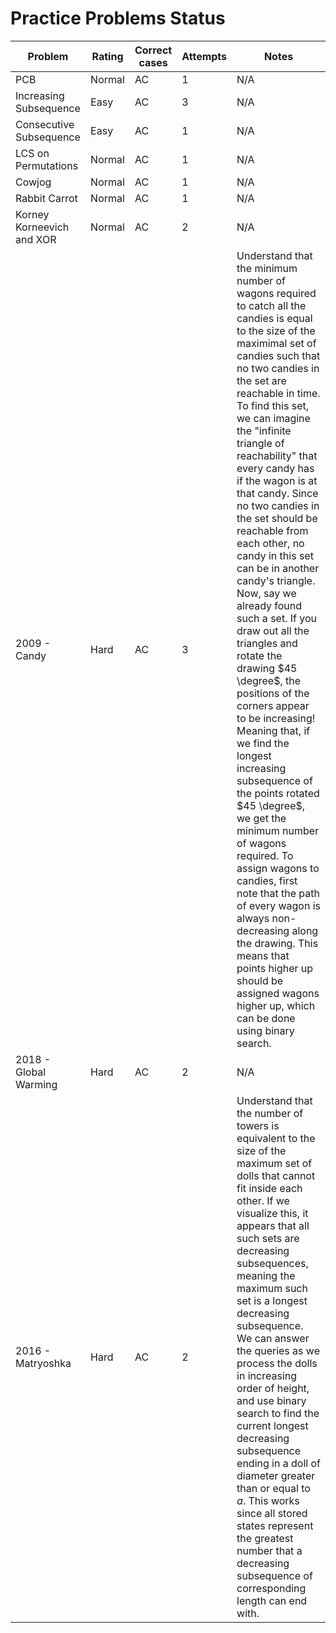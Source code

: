 # Practice Problems Status
Problem|Rating|Correct cases|Attempts|Notes
-|-|-|-|-
PCB|Normal|AC|1|N/A
Increasing Subsequence|Easy|AC|3|N/A
Consecutive Subsequence|Easy|AC|1|N/A
LCS on Permutations|Normal|AC|1|N/A
Cowjog|Normal|AC|1|N/A
Rabbit Carrot|Normal|AC|1|N/A
Korney Korneevich and XOR|Normal|AC|2|N/A
2009 - Candy|Hard|AC|3|Understand that the minimum number of wagons required to catch all the candies is equal to the size of the maximimal set of candies such that no two candies in the set are reachable in time. To find this set, we can imagine the "infinite triangle of reachability" that every candy has if the wagon is at that candy. Since no two candies in the set should be reachable from each other, no candy in this set can be in another candy's triangle. Now, say we already found such a set. If you draw out all the triangles and rotate the drawing $45 \degree$, the positions of the corners appear to be increasing! Meaning that, if we find the longest increasing subsequence of the points rotated $45 \degree$, we get the minimum number of wagons required. To assign wagons to candies, first note that the path of every wagon is always non-decreasing along the drawing. This means that points higher up should be assigned wagons higher up, which can be done using binary search.
2018 - Global Warming|Hard|AC|2|N/A
2016 - Matryoshka|Hard|AC|2|Understand that the number of towers is equivalent to the size of the maximum set of dolls that cannot fit inside each other. If we visualize this, it appears that all such sets are decreasing subsequences, meaning the maximum such set is a longest decreasing subsequence. We can answer the queries as we process the dolls in increasing order of height, and use binary search to find the current longest decreasing subsequence ending in a doll of diameter greater than or equal to $a$. This works since all stored states represent the greatest number that a decreasing subsequence of corresponding length can end with.
